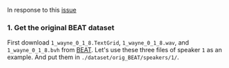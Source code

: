 In response to this [issue](https://github.com/YoungSeng/QPGesture/issues/7)

### 1. Get the original BEAT dataset

First download `1_wayne_0_1_8.TextGrid`, `1_wayne_0_1_8.wav`, and `1_wayne_0_1_8.bvh` from [BEAT](https://pantomatrix.github.io/BEAT/). Let's use these three files of speaker `1` as an example.
And put them in `./dataset/orig_BEAT/speakers/1/`.


